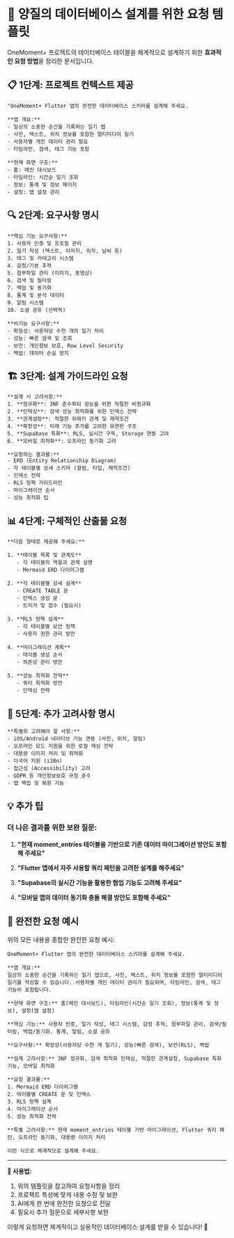 # 🎯 양질의 데이터베이스 설계를 위한 요청 템플릿

OneMoment+ 프로젝트의 데이터베이스 테이블을 체계적으로 설계하기 위한 **효과적인 요청 방법**을 정리한 문서입니다.

## 📋 **1단계: 프로젝트 컨텍스트 제공**

```
"OneMoment+ Flutter 앱의 완전한 데이터베이스 스키마를 설계해 주세요.

**앱 개요:**
- 일상의 소중한 순간을 기록하는 일기 앱
- 사진, 텍스트, 위치 정보를 포함한 멀티미디어 일기
- 사용자별 개인 데이터 관리 필요
- 타임라인, 검색, 태그 기능 포함

**현재 화면 구조:**
- 홈: 메인 대시보드
- 타임라인: 시간순 일기 조회
- 정보: 통계 및 정보 페이지  
- 설정: 앱 설정 관리
```

## 🔍 **2단계: 요구사항 명시**

```
**핵심 기능 요구사항:**
1. 사용자 인증 및 프로필 관리
2. 일기 작성 (텍스트, 이미지, 위치, 날씨 등)
3. 태그 및 카테고리 시스템
4. 감정/기분 추적
5. 첨부파일 관리 (이미지, 동영상)
6. 검색 및 필터링
7. 백업 및 동기화
8. 통계 및 분석 데이터
9. 알림 시스템
10. 소셜 공유 (선택적)

**비기능 요구사항:**
- 확장성: 사용자당 수천 개의 일기 처리
- 성능: 빠른 검색 및 조회
- 보안: 개인정보 보호, Row Level Security
- 백업: 데이터 손실 방지
```

## 🏗️ **3단계: 설계 가이드라인 요청**

```
**설계 시 고려사항:**
1. **정규화**: 3NF 준수하되 성능을 위한 적절한 비정규화
2. **인덱싱**: 검색 성능 최적화를 위한 인덱스 전략
3. **관계설정**: 적절한 외래키 관계 및 제약조건
4. **확장성**: 미래 기능 추가를 고려한 유연한 구조
5. **Supabase 특화**: RLS, 실시간 구독, Storage 연동 고려
6. **모바일 최적화**: 오프라인 동기화 고려

**요청하는 결과물:**
- ERD (Entity Relationship Diagram)
- 각 테이블별 상세 스키마 (컬럼, 타입, 제약조건)
- 인덱스 전략
- RLS 정책 가이드라인
- 마이그레이션 순서
- 성능 최적화 팁
```

## 📊 **4단계: 구체적인 산출물 요청**

```
**다음 형태로 제공해 주세요:**

1. **테이블 목록 및 관계도**
   - 각 테이블의 역할과 관계 설명
   - Mermaid ERD 다이어그램

2. **각 테이블별 상세 설계**
   - CREATE TABLE 문
   - 인덱스 생성 문
   - 트리거 및 함수 (필요시)

3. **RLS 정책 설계**
   - 각 테이블별 보안 정책
   - 사용자 권한 관리 방안

4. **마이그레이션 계획**
   - 테이블 생성 순서
   - 의존성 관리 방안

5. **성능 최적화 전략**
   - 쿼리 최적화 방안
   - 인덱싱 전략
```

## 🎨 **5단계: 추가 고려사항 명시**

```
**특별히 고려해야 할 사항:**
- iOS/Android 네이티브 기능 연동 (사진, 위치, 알림)
- 오프라인 모드 지원을 위한 로컬 캐싱 전략
- 대용량 이미지 처리 및 최적화
- 다국어 지원 (i18n)
- 접근성 (Accessibility) 고려
- GDPR 등 개인정보보호 규정 준수
- 앱 백업 및 복원 기능
```

## 💡 **추가 팁**

### 더 나은 결과를 위한 보완 질문:

1. **"현재 moment_entries 테이블을 기반으로 기존 데이터 마이그레이션 방안도 포함해 주세요"**

2. **"Flutter 앱에서 자주 사용할 쿼리 패턴을 고려한 설계를 해주세요"**

3. **"Supabase의 실시간 기능을 활용한 협업 기능도 고려해 주세요"**

4. **"모바일 앱의 데이터 동기화 충돌 해결 방안도 포함해 주세요"**

## 🚀 **완전한 요청 예시**

위의 모든 내용을 종합한 완전한 요청 예시:

```
OneMoment+ Flutter 앱의 완전한 데이터베이스 스키마를 설계해 주세요.

**앱 개요:**
일상의 소중한 순간을 기록하는 일기 앱으로, 사진, 텍스트, 위치 정보를 포함한 멀티미디어 일기를 작성할 수 있습니다. 사용자별 개인 데이터 관리가 필요하며, 타임라인, 검색, 태그 기능이 포함됩니다.

**현재 화면 구조:** 홈(메인 대시보드), 타임라인(시간순 일기 조회), 정보(통계 및 정보), 설정(앱 설정)

**핵심 기능:** 사용자 인증, 일기 작성, 태그 시스템, 감정 추적, 첨부파일 관리, 검색/필터링, 백업/동기화, 통계, 알림, 소셜 공유

**요구사항:** 확장성(사용자당 수천 개 일기), 성능(빠른 검색), 보안(RLS), 백업

**설계 고려사항:** 3NF 정규화, 검색 최적화 인덱싱, 적절한 관계설정, Supabase 특화 기능, 모바일 최적화

**요청 결과물:** 
1. Mermaid ERD 다이어그램
2. 테이블별 CREATE 문 및 인덱스
3. RLS 정책 설계
4. 마이그레이션 순서
5. 성능 최적화 전략

**특별 고려사항:** 현재 moment_entries 테이블 기반 마이그레이션, Flutter 쿼리 패턴, 오프라인 동기화, 대용량 이미지 처리

이런 식으로 체계적으로 설계해 주세요.
```

---

**📝 사용법:**
1. 위의 템플릿을 참고하여 요청사항을 정리
2. 프로젝트 특성에 맞게 내용 수정 및 보완
3. AI에게 한 번에 완전한 요청으로 전달
4. 필요시 추가 질문으로 세부사항 보완

이렇게 요청하면 체계적이고 실용적인 데이터베이스 설계를 받을 수 있습니다! 🎯 
